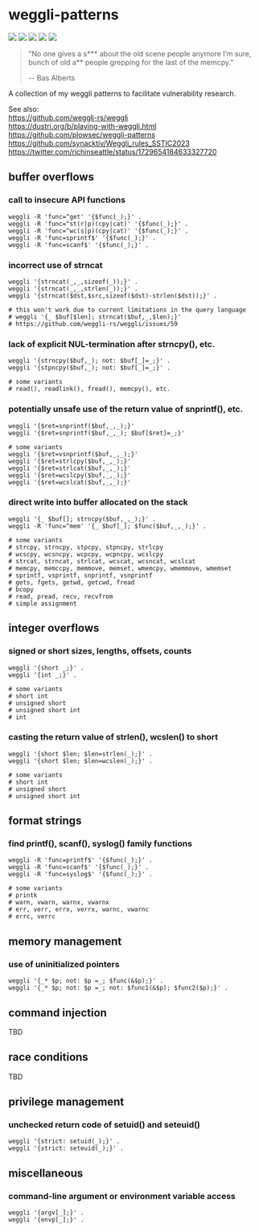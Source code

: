 # weggli-patterns
[![](https://img.shields.io/github/stars/0xdea/weggli-patterns.svg?color=yellow)](https://github.com/0xdea/weggli-patterns)
[![](https://img.shields.io/github/forks/0xdea/weggli-patterns.svg?color=green)](https://github.com/0xdea/weggli-patterns)
[![](https://img.shields.io/github/watchers/0xdea/weggli-patterns.svg?color=red)](https://github.com/0xdea/weggli-patterns)
[![](https://img.shields.io/badge/twitter-%400xdea-blue.svg)](https://twitter.com/0xdea)
[![](https://img.shields.io/badge/mastodon-%40raptor-purple.svg)](https://infosec.exchange/@raptor)

> "No one gives a s*** about the old scene people anymore I’m sure,  
> bunch of old a** people grepping for the last of the memcpy." 
> 
> -- Bas Alberts

A collection of my weggli patterns to facilitate vulnerability research.

See also:  
https://github.com/weggli-rs/weggli  
https://dustri.org/b/playing-with-weggli.html  
https://github.com/plowsec/weggli-patterns  
https://github.com/synacktiv/Weggli_rules_SSTIC2023  
https://twitter.com/richinseattle/status/1729654184633327720  

## buffer overflows

### call to insecure API functions
```
weggli -R 'func=^get' '{$func(_);}' .
weggli -R 'func=^st(r|p)(cpy|cat)' '{$func(_);}' .
weggli -R 'func=^wc(s|p)(cpy|cat)' '{$func(_);}' .
weggli -R 'func=sprintf$' '{$func(_);}' .
weggli -R 'func=scanf$' '{$func(_);}' .
```

### incorrect use of strncat
```
weggli '{strncat(_,_,sizeof(_));}' .
weggli '{strncat(_,_,strlen(_));}' .
weggli '{strncat($dst,$src,sizeof($dst)-strlen($dst));}' .

# this won't work due to current limitations in the query language
# weggli '{_ $buf[$len]; strncat($buf,_,$len);}'
# https://github.com/weggli-rs/weggli/issues/59
```

### lack of explicit NUL-termination after strncpy(), etc.
```
weggli '{strncpy($buf,_); not: $buf[_]=_;}' .
weggli '{stpncpy($buf,_); not: $buf[_]=_;}' .

# some variants
# read(), readlink(), fread(), memcpy(), etc.
```

### potentially unsafe use of the return value of snprintf(), etc.
```
weggli '{$ret=snprintf($buf,_,_);}'
weggli '{$ret=snprintf($buf,_,_); $buf[$ret]=_;}'

# some variants
weggli '{$ret=vsnprintf($buf,_,_);}'
weggli '{$ret=strlcpy($buf,_,_);}'
weggli '{$ret=strlcat($buf,_,_);}'
weggli '{$ret=wcslcpy($buf,_,_);}'
weggli '{$ret=wcslcat($buf,_,_);}'
```

### direct write into buffer allocated on the stack
```
weggli '{_ $buf[]; strncpy($buf,_,_);}' .
weggli -R 'func=^mem' '{_ $buf[_]; $func($buf,_,_);}' .

# some variants
# strcpy, strncpy, stpcpy, stpncpy, strlcpy
# wcscpy, wcsncpy, wcpcpy, wcpncpy, wcslcpy
# strcat, strncat, strlcat, wcscat, wcsncat, wcslcat
# memcpy, memccpy, memmove, memset, wmemcpy, wmemmove, wmemset
# sprintf, vsprintf, snprintf, vsnprintf
# gets, fgets, getwd, getcwd, fread
# bcopy
# read, pread, recv, recvfrom
# simple assignment
```

## integer overflows

### signed or short sizes, lengths, offsets, counts
```
weggli '{short _;}' .
weggli '{int _;}' .

# some variants
# short int
# unsigned short
# unsigned short int
# int
```

### casting the return value of strlen(), wcslen() to short
```
weggli '{short $len; $len=strlen(_);}' .
weggli '{short $len; $len=wcslen(_);}' .

# some variants
# short int
# unsigned short
# unsigned short int
```

## format strings

### find printf(), scanf(), syslog() family functions
```
weggli -R 'func=printf$' '{$func(_);}' .
weggli -R 'func=scanf$' '{$func(_);}' .
weggli -R 'func=syslog$' '{$func(_);}' .

# some variants
# printk
# warn, vwarn, warnx, vwarnx
# err, verr, errx, verrx, warnc, vwarnc
# errc, verrc
```

## memory management

### use of uninitialized pointers
```
weggli '{_* $p; not: $p =_; $func(&$p);}' .
weggli '{_* $p; not: $p =_; not: $func1(&$p); $func2($p);}' .
```

## command injection

TBD

## race conditions

TBD

## privilege management

### unchecked return code of setuid() and seteuid()
```
weggli '{strict: setuid(_);}' .
weggli '{strict: seteuid(_);}' .
```

## miscellaneous

### command-line argument or environment variable access
```
weggli '{argv[_];}' .
weggli '{envp[_];}' .
```
